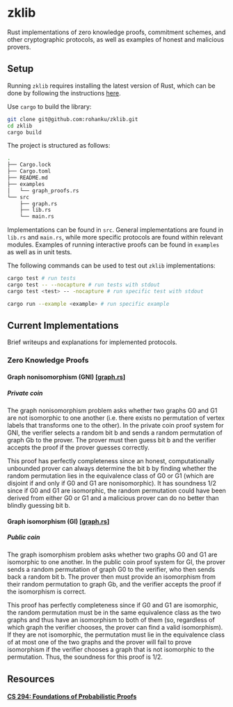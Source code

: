 # zklib

Rust implementations of zero knowledge proofs, commitment schemes, and other cryptographic protocols, as well as examples of honest and malicious provers.

## Setup

Running `zklib` requires installing the latest version of Rust, which can be done by following the instructions [here](https://www.rust-lang.org/tools/install).

Use `cargo` to build the library:
```bash
git clone git@github.com:rohanku/zklib.git
cd zklib
cargo build
```

The project is structured as follows:
```bash
.
├── Cargo.lock
├── Cargo.toml
├── README.md
├── examples
│   └── graph_proofs.rs
└── src
    ├── graph.rs
    ├── lib.rs
    └── main.rs
```
Implementations can be found in `src`. General implementations are found in `lib.rs` and `main.rs`, while more specific protocols are found within relevant modules. Examples of running interactive proofs can be found in `examples` as well as in unit tests.

The following commands can be used to test out `zklib` implementations:
```bash
cargo test # run tests
cargo test -- --nocapture # run tests with stdout
cargo test <test> -- -nocapture # run specific test with stdout

cargo run --example <example> # run specific example
```

## Current Implementations

Brief writeups and explanations for implemented protocols.

### Zero Knowledge Proofs

#### Graph nonisomorphism (GNI) [[graph.rs](src/graph.rs#L183)]

##### Private coin

The graph nonisomorphism problem asks whether two graphs G0 and G1 are not isomorphic to one another (i.e. there exists no permutation of vertex labels that transforms one to the other). In the private coin proof system for GNI, the verifier selects a random bit b and sends a random permutation of graph Gb to the prover. The prover must then guess bit b and the verifier accepts the proof if the prover guesses correctly.

This proof has perfectly completeness since an honest, computationally unbounded prover can always determine the bit b by finding whether the random permutation lies in the equivalence class of G0 or G1 (which are disjoint if and only if G0 and G1 are nonisomorphic). It has soundness 1/2 since if G0 and G1 are isomorphic, the random permutation could have been derived from either G0 or G1 and a malicious prover can do no better than blindly guessing bit b.

#### Graph isomorphism (GI)  [[graph.rs](src/graph.rs#L7)]

##### Public coin

The graph isomorphism problem asks whether two graphs G0 and G1 are isomorphic to one another. In the public coin proof system for GI, the prover sends a random permutation of graph G0 to the verifier, who then sends back a random bit b. The prover then must provide an isomorphism from their random permutation to graph Gb, and the verifier accepts the proof if the isomorphism is correct.

This proof has perfectly completeness since if G0 and G1 are isomorphic, the random permutation must be in the same equivalence class as the two graphs and thus have an isomorphism to both of them (so, regardless of which graph the verifier chooses, the prover can find a valid isomorphism). If they are not isomorphic, the permutation must lie in the equivalence class of at most one of the two graphs and the prover will fail to prove isomorphism if the verifier chooses a graph that is not isomorphic to the permutation. Thus, the soundness for this proof is 1/2.


## Resources


#### [CS 294: Foundations of Probabilistic Proofs](https://people.eecs.berkeley.edu/~alexch/classes/CS294-F2020.html)